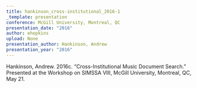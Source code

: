 ```yaml
---
title: hankinson_cross-institutional_2016-1
_template: presentation
conference: McGill University, Montreal, QC
presentation_date: "2016"
author: ehopkins
upload: None
presentation_author: Hankinson, Andrew
presentation_year: "2016"
---
```

Hankinson, Andrew. 2016c. “Cross-Institutional Music Document Search.” Presented at the Workshop on SIMSSA VIII, McGill University, Montreal, QC, May 21.